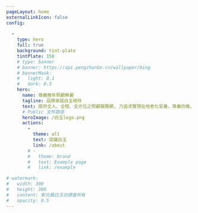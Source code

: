 ```yaml
---
pageLayout: home
externalLinkIcon: false
config:
  
  -
    type: hero
    full: true
    background: tint-plate
    tintPlate: 150
    # type: banner
    # banner: https://api.pengzhanbo.cn/wallpaper/bing
    # bannerMask:
    #   light: 0.1
    #   dark: 0.3
    hero:
      name: 尊嚴晚年照顧無憂
      tagline: 品牌承諾白玉相伴
      text: 提供全人、全程、全方位之照顧服務網, 乃追求實現在地老化安養、尊嚴向晚。
      # Public 文件路径
      heroImage: /白玉logo.png
      actions:
        -
          theme: alt
          text: 認識白玉
          link: /about
        # -
        #   theme: brand
        #   text: Example page
        #   link: /example    

# watermark:
#   width: 300
#   height: 300
#   content: 彰化縣白玉功德會所有
#   opacity: 0.5
---
```


<style>

@media screen and (max-width: 500px) {
  .content .hero-name, .content .hero-tagline{
    font-size: 36px;
    display: block;
  }
}

.content .hero-text{
  color: #ffffff;
}



</style>